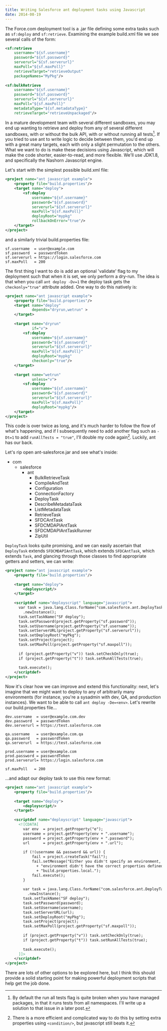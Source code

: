 ```yaml
---
title: Writing Salesforce ant deployment tasks using Javascript
date: 2014-08-19
---
```


The Force.com deployment tool is a .jar file defining some extra tasks such as `sf:deploy`
and `sf:retrieve`. Examining the example build.xml file we see several calls of the form:

~~~xml
<sf:retrieve 
    username="${sf.username}"
    password="${sf.password}"
    serverurl="${sf.serverurl}"
    maxPoll="${sf.maxPoll}"
    retrieveTarget="retrieveOutput"
    packageNames="MyPkg"/>
    
<sf:bulkRetrieve
    username="${sf.username}"
    password="${sf.password}"
    serverurl="${sf.serverurl}"
    maxPoll="${sf.maxPoll}"
    metadataType="${sf.metadataType}"
    retrieveTarget="retrieveUnpackaged"/>
~~~
In a mature development team with several different sandboxes, you may end up wanting to
retrieve and deploy from any of several different sandboxes, with or without the bulk API,
with or without running all tests[^1]. If you tried to use ant to write logic to decide
between them, you'd end up with a great many targets, each with only a slight permutation
to the others. What we want to do is make these decisions using Javascript, which will
make the code shorter, easier-to-read, and more flexible. We'll use JDK1.8, and specifically
the Nashorn Javascript engine.

Let's start with the simplest possible build.xml file:

~~~xml
<project name="ant javascript example">
    <property file="build.properties"/>
    <target name="deploy">
        <sf:deploy 
            username="${sf.username}"
            password="${sf.password}"
            serverurl="${sf.serverurl}"
            maxPoll="${sf.maxPoll}"
            deployRoot="mypkg"
            rollbackOnError="true"/>
    </target>
</project>
~~~

and a similarly trivial build.properties file:

~~~
sf.username  = user@example.com
sf.password  = passwordToken
sf.serverurl = https://login.salesforce.com
sf.maxPoll   = 200
~~~

The first thing I want to do is add an optional 'validate' flag to my deployment such that when it is set, we only perform a dry-run. The idea is that when you call `ant deploy -Dv=1` the deploy task gets the `checkonly="true"` attribute added. One way to do this natively is:

~~~xml
<project name="ant javascript example">
    <property file="build.properties"/>
    <target name="deploy"
            depends="dryrun,wetrun" >
    </target>
    
    <target name="dryrun"
            if="v">
        <sf:deploy 
            username="${sf.username}"
            password="${sf.password}"
            serverurl="${sf.serverurl}"
            maxPoll="${sf.maxPoll}"
            deployRoot="mypkg"
            checkonly="true"/>
    </target>
    
    <target name="wetrun"
            unless="v">
        <sf:deploy 
            username="${sf.username}"
            password="${sf.password}"
            serverurl="${sf.serverurl}"
            maxPoll="${sf.maxPoll}"
            deployRoot="mypkg"/>
    </target>
</project>
~~~

This code is over twice as long, and it's much harder to follow the flow of what's happening,
and if I subsequently need to add another flag such as `-Dt=1` to add `runAllTests = "true"`,
I'll double my code again[^2]. Luckily, ant has our back. 

Let's rip open ant-salesforce.jar and see what's inside:

* com
    * salesforce
        * ant
            * BulkRetrieveTask
            * CompileAndTest
            * Configuration
            * ConnectionFactory
            * DeployTask
            * DescribeMetadataTask
            * ListMetadataTask
            * RetrieveTask
            * SFDCAntTask
            * SFDCMDAPIAntTask
            * SFDCMDAPIAntTaskRunner
            * ZipUtil

`DeployTask` looks quite promising, and we can easily ascertain that `DeployTask` extends
`SFDCMDAPIAntTask`, which extends `SFDCAntTask`, which extends `Task`,
and glancing through those classes to find appropriate getters and setters, we can write:

~~~xml
<project name="ant javascript example">
    <property file="build.properties"/>
    
    <target name="deploy">
        <deployscript/>
    </target>
    
    <scriptdef name="deployscript" language="javascript">
      var task = java.lang.Class.forName("com.salesforce.ant.DeployTask")
        .newInstance();
      task.setTaskName("SF deploy");
      task.setPassword(project.getProperty("sf.password"));
      task.setUsername(project.getProperty("sf.username"));
      task.setServerURL(project.getProperty("sf.serverurl"));
      task.setDeployRoot("myPkg");
      task.setProject(project);
      task.setMaxPoll(project.getProperty("sf.maxpoll"));
      
      if (project.getProperty("v")) task.setCheckOnly(true);
      if (project.getProperty("t")) task.setRunAllTests(true);
      
      task.execute();
    </scriptdef>
</project>
~~~
Now it's clear how we can improve and extend this functionality: next, let's imagine that we might want to deploy to any of arbitrarily many environments (for instance, you're a sysadmin with dev, QA, and production instances). We want to be able to call `ant deploy -De=<env>`. Let's rewrite our build.properties file...

~~~
dev.username  = user@example.com.dev
dev.password  = passwordToken
dev.serverurl = https://test.salesforce.com

qa.username   = user@example.com.qa
qa.password   = passwordToken
qa.serverurl  = https://test.salesforce.com

prod.username = user@example.com
prod.password = passwordToken
prod.serverurl= https://login.salesforce.com

sf.maxPoll   = 200
~~~

...and adapt our deploy task to use this new format:

~~~xml
<project name="ant javascript example">
    <property file="build.properties"/>
    
    <target name="deploy">
        <deployscript/>
    </target>
    
    <scriptdef name="deployscript" language="javascript">
      <![CDATA[
        var env  = project.getProperty("e");
        username = project.getProperty(env + ".username");
        password = project.getProperty(env + ".password");
        url      = project.getProperty(env + ".url");
        
        if (!(username && password && url)) {
            fail = project.createTask("fail");
            fail.setMessage("Either you didn't specify an environment, or the specified "
              + "environment didn't have the correct properties defined in "
              + "build.properties.local.");
            fail.execute();
        }
        
        var task = java.lang.Class.forName("com.salesforce.ant.DeployTask")
          .newInstance();
        task.setTaskName("SF deploy");
        task.setPassword(password);
        task.setUsername(username);
        task.setServerURL(url);
        task.setDeployRoot("myPkg");
        task.setProject(project);
        task.setMaxPoll(project.getProperty("sf.maxpoll"));
        
        if (project.getProperty("v")) task.setCheckOnly(true);
        if (project.getProperty("t")) task.setRunAllTests(true);
        
        task.execute();
      ]]>
    </scriptdef>
</project>
~~~

There are lots of other options to be explored here, but I think this should provide a solid starting point for making powerful deployment scripts that help get the job done.


[^1]: By default the run all tests flag is quite broken when you have managed packages, in that it runs tests from all namespaces. I'll write up a solution to that issue in a later post.

[^2]: There is a more efficient and complicated way to do this by setting extra properties using `<condition/>`, but javascript still beats it.